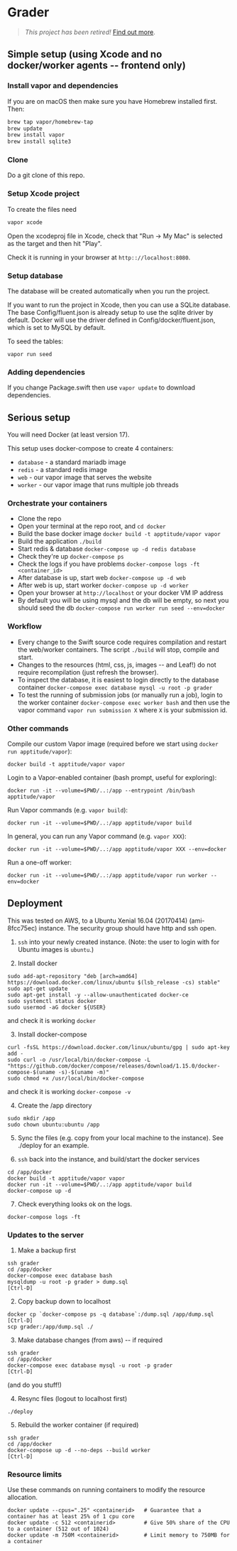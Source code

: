 # Grader

> *This project has been retired!* [Find out more](http://grader.mobcomlab.com).

## Simple setup (using Xcode and no docker/worker agents -- frontend only)

### Install vapor and dependencies

If you are on macOS then make sure you have Homebrew installed first. Then:

```bash
brew tap vapor/homebrew-tap
brew update
brew install vapor
brew install sqlite3
```

### Clone

Do a git clone of this repo.


### Setup Xcode project

To create the files need

```bash
vapor xcode
```

Open the xcodeproj file in Xcode, check that "Run -> My Mac" is selected as the target and then hit "Play".

Check it is running in your browser at `http:://localhost:8080`.


### Setup database

The database will be created automatically when you run the project.

If you want to run the project in Xcode, then you can use a SQLite database. The base Config/fluent.json is already setup to use the sqlite driver by default. Docker will use the driver defined in Config/docker/fluent.json, which is set to MySQL by default.

To seed the tables:
```
vapor run seed
```

### Adding dependencies

If you change Package.swift then use `vapor update` to download dependencies.


## Serious setup

You will need Docker (at least version 17).

This setup uses docker-compose to create 4 containers:
* `database` - a standard mariadb image
* `redis` - a standard redis image
* `web` - our vapor image that serves the website
* `worker` - our vapor image that runs multiple job threads

### Orchestrate your containers

* Clone the repo
* Open your terminal at the repo root, and `cd docker`
* Build the base docker image `docker build -t apptitude/vapor vapor`
* Build the application `./build`
* Start redis & database `docker-compose up -d redis database`
* Check they're up `docker-compose ps`
* Check the logs if you have problems `docker-compose logs -ft <container_id>`
* After database is up, start web `docker-compose up -d web`
* After web is up, start worker `docker-compose up -d worker`
* Open your browser at `http://localhost` or your docker VM IP address
* By default you will be using mysql and the db will be empty, so next you should seed the db `docker-compose run worker run seed --env=docker`

### Workflow

* Every change to the Swift source code requires compilation and restart the web/worker containers. The script `./build` will stop, compile and start.
* Changes to the resources (html, css, js, images -- and Leaf!) do not require recompilation (just refresh the browser).
* To inspect the database, it is easiest to login directly to the database container `docker-compose exec database mysql -u root -p grader`
* To test the running of submission jobs (or manually run a job), login to the worker container `docker-compose exec worker bash` and then use the vapor command `vapor run submission X` where `X` is your submission id.

### Other commands

Compile our custom Vapor image (required before we start using `docker run apptitude/vapor`):
```
docker build -t apptitude/vapor vapor
```

Login to a Vapor-enabled container (bash prompt, useful for exploring):
```
docker run -it --volume=$PWD/..:/app --entrypoint /bin/bash  apptitude/vapor
```

Run Vapor commands (e.g. `vapor build`):
```
docker run -it --volume=$PWD/..:/app apptitude/vapor build
```

In general, you can run any Vapor command (e.g. `vapor XXX`):
```
docker run -it --volume=$PWD/..:/app apptitude/vapor XXX --env=docker
```

Run a one-off worker:
```
docker run -it --volume=$PWD/..:/app apptitude/vapor run worker --env=docker
```


## Deployment

This was tested on AWS, to a Ubuntu Xenial 16.04 (20170414) (ami-8fcc75ec) instance. The security group should have http and ssh open.

1. `ssh` into your newly created instance. (Note: the user to login with for Ubuntu images is `ubuntu`.)

2. Install docker
```
sudo add-apt-repository "deb [arch=amd64] https://download.docker.com/linux/ubuntu $(lsb_release -cs) stable"
sudo apt-get update
sudo apt-get install -y --allow-unauthenticated docker-ce
sudo systemctl status docker
sudo usermod -aG docker ${USER}
```
and check it is working `docker`

3. Install docker-compose
```
curl -fsSL https://download.docker.com/linux/ubuntu/gpg | sudo apt-key add -
sudo curl -o /usr/local/bin/docker-compose -L "https://github.com/docker/compose/releases/download/1.15.0/docker-compose-$(uname -s)-$(uname -m)"
sudo chmod +x /usr/local/bin/docker-compose
```
and check it is working `docker-compose -v`

4. Create the /app directory
```
sudo mkdir /app
sudo chown ubuntu:ubuntu /app
```

5. Sync the files (e.g. copy from your local machine to the instance). See ./deploy for an example.

6. `ssh` back into the instance, and build/start the docker services
```
cd /app/docker
docker build -t apptitude/vapor vapor
docker run -it --volume=$PWD/..:/app apptitude/vapor build
docker-compose up -d
```

7. Check everything looks ok on the logs.
```
docker-compose logs -ft
```

### Updates to the server

1. Make a backup first
```
ssh grader
cd /app/docker
docker-compose exec database bash
mysqldump -u root -p grader > dump.sql
[Ctrl-D]
```

2. Copy backup down to localhost
```
docker cp `docker-compose ps -q database`:/dump.sql /app/dump.sql
[Ctrl-D]
scp grader:/app/dump.sql ./
```

3. Make database changes (from aws) -- if required
```
ssh grader
cd /app/docker
docker-compose exec database mysql -u root -p grader
[Ctrl-D]
```
(and do you stuff!)

4. Resync files (logout to localhost first)
```
./deploy
```

5. Rebuild the worker container (if required)
```
ssh grader
cd /app/docker
docker-compose up -d --no-deps --build worker
[Ctrl-D]
```

### Resource limits

Use these commands on running containers to modify the resource allocation.
```
docker update --cpus=".25" <containerid>   # Guarantee that a container has at least 25% of 1 cpu core
docker update -c 512 <containerid>         # Give 50% share of the CPU to a container (512 out of 1024)
docker update -m 750M <containerid>        # Limit memory to 750MB for a container
```
